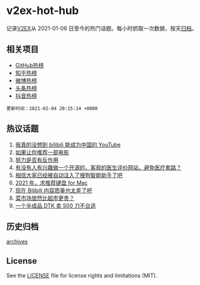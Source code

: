 # v2ex-hot-hub

 记录[V2EX](https://www.v2ex.com/)从 2021-01-06 日至今的热门话题。每小时抓取一次数据，按天[归档](archives)。
 
 ## 相关项目

- [GitHub热榜](https://github.com/lonnyzhang423/github-hot-hub)
- [知乎热榜](https://github.com/lonnyzhang423/zhihu-hot-hub)
- [微博热榜](https://github.com/lonnyzhang423/weibo-hot-hub)
- [头条热榜](https://github.com/lonnyzhang423/toutiao-hot-hub)
- [抖音热榜](https://github.com/lonnyzhang423/douyin-hot-hub)


 `更新时间：2021-02-04 20:15:14 +0800`

## 热议话题

1. [我真的没想到 bilibili 能成为中国的 YouTube](https://www.v2ex.com/t/751071)
1. [如果让你推荐一部电影](https://www.v2ex.com/t/751220)
1. [努力是否有反作用](https://www.v2ex.com/t/751265)
1. [有没有人有兴趣做一个开源的，客观的医生评价网站，避免医疗套路？](https://www.v2ex.com/t/751069)
1. [相信大家已经被自动注入了搜狗智能助手了吧](https://www.v2ex.com/t/751120)
1. [2021 年，求推荐键盘 for Mac](https://www.v2ex.com/t/751085)
1. [现在 Bilibili 内容质量也太差了吧](https://www.v2ex.com/t/751221)
1. [菜市场居然比超市更贵？](https://www.v2ex.com/t/751074)
1. [一个半成品 DTK 卖 500 刀不合适](https://www.v2ex.com/t/751167)

## 历史归档

[archives](archives)

## License

See the [LICENSE](LICENSE) file for license rights and limitations (MIT).
